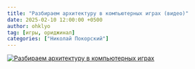 ```yaml
---
title: "Разбираем архитектуру в компьютерных играх (видео)"
date: 2025-02-10 12:00:00 +0500
author: ohklyo
tag: [игры, ориджинал]
categories: ["Николай Покорский"]
---
```


[![Разбираем архитектуру в компьютерных играх](https://img.youtube.com/vi/2_rFuDuF7XI/0.jpg)](https://www.youtube.com/watch?v=2_rFuDuF7XI)
